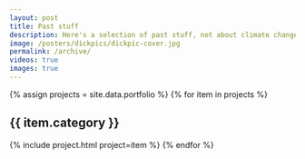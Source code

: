 ```yaml
---
layout: post
title: Past stuff
description: Here's a selection of past stuff, not about climate change
image: /posters/dickpics/dickpic-cover.jpg
permalink: /archive/
videos: true
images: true
---
```


<div class="posts" markdown="0">
{% assign projects = site.data.portfolio %}
{% for item in projects %}
    <h2>{{ item.category }}</h2>
    {% include project.html project=item %}
{% endfor %}
</div>

